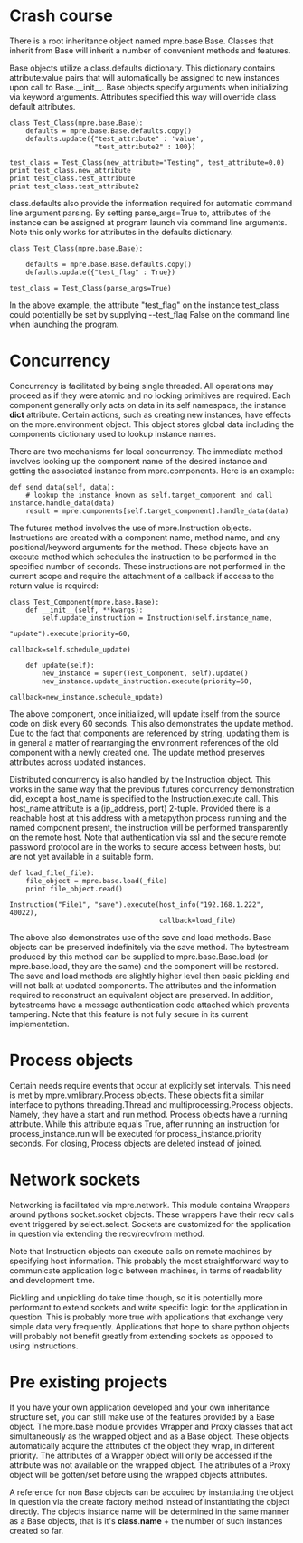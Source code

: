Crash course
============

There is a root inheritance object named mpre.base.Base. Classes that inherit from Base
will inherit a number of convenient methods and features. 
                    
Base objects utilize a class.defaults dictionary. This dictionary contains
attribute:value pairs that will automatically be assigned to new instances
upon call to Base.\_\_init\_\_. Base objects specify arguments when initializing
via keyword arguments. Attributes specified this way will override
class default attributes.

    
    class Test_Class(mpre.base.Base):
        defaults = mpre.base.Base.defaults.copy()
        defaults.update({"test_attribute" : 'value',
                         "test_attribute2" : 100})
                         
    test_class = Test_Class(new_attribute="Testing", test_attribute=0.0)
    print test_class.new_attribute
    print test_class.test_attribute
    print test_class.test_attribute2
    

class.defaults also provide the information required for automatic command line
argument parsing. By setting parse_args=True to, attributes of the instance
can be assigned at program launch via command line arguments. Note this only
works for attributes in the defaults dictionary.


    class Test_Class(mpre.base.Base):
        
        defaults = mpre.base.Base.defaults.copy()
        defaults.update({"test_flag" : True})
        
    test_class = Test_Class(parse_args=True)
    
    
In the above example, the attribute "test_flag" on the instance test_class could
potentially be set by supplying --test_flag False on the command line when launching
the program.


Concurrency
===================
Concurrency is facilitated by being single threaded. All operations may proceed as 
if they were atomic and no locking primitives are required. Each component generally only acts
on data in its self namespace, the instance __dict__ attribute. Certain actions, such as 
creating new instances, have effects on the mpre.environment object. This object stores
global data including the components dictionary used to lookup instance names.

There are two mechanisms for local concurrency. The immediate method involves looking up
the component name of the desired instance and getting the associated instance from
mpre.components. Here is an example:
    
    
    def send_data(self, data):
        # lookup the instance known as self.target_component and call instance.handle_data(data)
        result = mpre.components[self.target_component].handle_data(data)
        
        
The futures method involves the use of mpre.Instruction objects. Instructions 
are created with a component name, method name, and any positional/keyword 
arguments for the method. These objects have an execute method which schedules
the instruction to be performed in the specified number of seconds. These 
instructions are not performed in the current scope and require the attachment
of a callback if access to the return value is required:
            
    
    class Test_Component(mpre.base.Base):
        def __init__(self, **kwargs):
            self.update_instruction = Instruction(self.instance_name, 
                                                  "update").execute(priority=60,
                                                                    callback=self.schedule_update)
                                                                    
        def update(self):
            new_instance = super(Test_Component, self).update()
            new_instance.update_instruction.execute(priority=60,
                                                    callback=new_instance.schedule_update)
            

The above component, once initialized, will update itself from the source code
on disk every 60 seconds. This also demonstrates the update method. Due to the
fact that components are referenced by string, updating them is in general
a matter of rearranging the environment references of the old component with a
newly created one. The update method preserves attributes across updated 
instances.

Distributed concurrency is also handled by the Instruction object. This works
in the same way that the previous futures concurrency demonstration did, except
a host_name is specified to the Instruction.execute call. This host_name attribute
is a (ip_address, port) 2-tuple. Provided there is a reachable host at this 
address with a metapython process running and the named component present, the
instruction will be performed transparently on the remote host. Note that 
authentication via ssl and the secure remote password protocol are in the works
to secure access between hosts, but are not yet available in a suitable form.

    def load_file(_file):
        file_object = mpre.base.load(_file)
        print file_object.read()
        
    Instruction("File1", "save").execute(host_info("192.168.1.222", 40022),
                                         callback=load_file)
                                         
                                         
The above also demonstrates use of the save and load methods. Base objects
can be preserved indefinitely via the save method. The bytestream produced
by this method can be supplied to mpre.base.Base.load (or mpre.base.load, they
are the same) and the component will be restored. The save and load methods
are slightly higher level then basic pickling and will not balk at updated
components. The attributes and the information required to reconstruct an
equivalent object are preserved. In addition, bytestreams have a message
authentication code attached which prevents tampering. Note that this feature
is not fully secure in its current implementation.


Process objects
===================
Certain needs require events that occur at explicitly set intervals. This need
is met by mpre.vmlibrary.Process objects. These objects fit a similar interface
to pythons threading.Thread and multiprocessing.Process objects. Namely, they 
have a start and run method. Process objects have a running attribute. While
this attribute equals True, after running an instruction for process_instance.run 
will be executed for process_instance.priority seconds. For closing, Process 
objects are deleted instead of joined. 


Network sockets
===================
Networking is facilitated via mpre.network. This module contains Wrappers 
around pythons socket.socket objects. These wrappers have their recv
calls event triggered by select.select. Sockets are customized for
the application in question via extending the recv/recvfrom method.

Note that Instruction objects can execute calls on remote machines by 
specifying host information. This probably the most straightforward way to
communicate application logic between machines, in terms of readability 
and development time. 

Pickling and unpickling do take time though, so it is potentially more
performant to extend sockets and write specific logic for the application in
question. This is probably more true with applications that exchange very
simple data very frequently. Applications that hope to share python objects
will probably not benefit greatly from extending sockets as opposed to using
Instructions.


Pre existing projects
===================
If you have your own application developed and your own inheritance structure
set, you can still make use of the features provided by a Base object. The
mpre.base module provides Wrapper and Proxy classes that act simultaneously
as the wrapped object and as a Base object. These objects automatically
acquire the attributes of the object they wrap, in different priority. The
attributes of a Wrapper object will only be accessed if the attribute was
not available on the wrapped object. The attributes of a Proxy object will
be gotten/set before using the wrapped objects attributes.

A reference for non Base objects can be acquired by instantiating the
object in question via the create factory method instead of instantiating
the object directly. The objects instance name will be determined in the 
same manner as a Base objects, that is it's __class__.__name__ + the
number of such instances created so far.